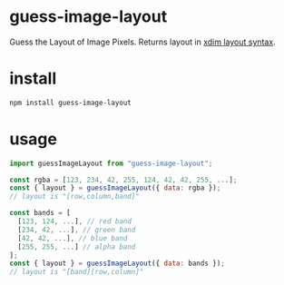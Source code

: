# guess-image-layout
Guess the Layout of Image Pixels.  Returns layout in [xdim layout syntax](https://github.com/danieljdufour/xdim).

# install
```bash
npm install guess-image-layout
```

# usage
```js
import guessImageLayout from "guess-image-layout";

const rgba = [123, 234, 42, 255, 124, 42, 42, 255, ...];
const { layout } = guessImageLayout({ data: rgba });
// layout is "[row,column,band]"

const bands = [
  [123, 124, ...], // red band
  [234, 42, ...], // green band
  [42, 42, ...], // blue band
  [255, 255, ...] // alpha band
];
const { layout } = guessImageLayout({ data: bands });
// layout is "[band][row,column]"
```
